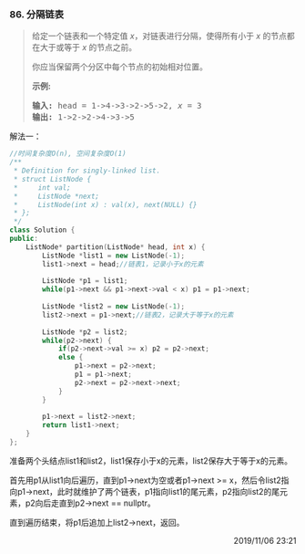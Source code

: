 ### 86. 分隔链表
> <div class="notranslate"><p>给定一个链表和一个特定值<em> x</em>，对链表进行分隔，使得所有小于 <em>x</em> 的节点都在大于或等于 <em>x</em> 的节点之前。</p>
> 
> <p>你应当保留两个分区中每个节点的初始相对位置。</p>
> 
> <p><strong>示例:</strong></p>
> 
> <pre><strong>输入:</strong> head = 1-&gt;4-&gt;3-&gt;2-&gt;5-&gt;2, <em>x</em> = 3
> <strong>输出:</strong> 1-&gt;2-&gt;2-&gt;4-&gt;3-&gt;5
> </pre>
> </div>

解法一：
```cpp
//时间复杂度O(n), 空间复杂度O(1)
/**
 * Definition for singly-linked list.
 * struct ListNode {
 *     int val;
 *     ListNode *next;
 *     ListNode(int x) : val(x), next(NULL) {}
 * };
 */
class Solution {
public:
    ListNode* partition(ListNode* head, int x) {
        ListNode *list1 = new ListNode(-1);
        list1->next = head;//链表1，记录小于x的元素
        
        ListNode *p1 = list1;
        while(p1->next && p1->next->val < x) p1 = p1->next;
        
        ListNode *list2 = new ListNode(-1);
        list2->next = p1->next;//链表2，记录大于等于x的元素
        
        ListNode *p2 = list2;
        while(p2->next) {
            if(p2->next->val >= x) p2 = p2->next;
            else {
                p1->next = p2->next;
                p1 = p1->next;
                p2->next = p2->next->next;
            }
        }
        
        p1->next = list2->next;
        return list1->next;
    }
};
```

准备两个头结点list1和list2，list1保存小于x的元素，list2保存大于等于x的元素。

首先用p1从list1向后遍历，直到p1->next为空或者p1->next >= x，然后令list2指向p1->next，此时就维护了两个链表，p1指向list1的尾元素，p2指向list2的尾元素，p2向后走直到p2->next == nullptr。

直到遍历结束，将p1后追加上list2->next，返回。

<div style="text-align: right"> 2019/11/06 23:21 </div>
